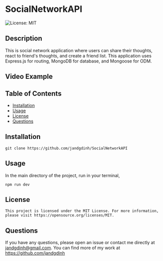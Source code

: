# SocialNetworkAPI

  ![License: MIT](https://img.shields.io/badge/License-MIT-yellow.svg)

  ## Description
  This is social network application where users can share their thoughts, react to friend's thoughts, and create a friend list. This application uses Express.js for routing, MongoDB for database, and Mongoose for ODM.

  ## Video Example


  ## Table of Contents
  - [Installation](#installation)
  - [Usage](#usage)
  - [License](#license)
  - [Questions](#questions)


  ## Installation
    git clone https://github.com/jandgdinh/SocialNetworkAPI

  ## Usage
  In the main directory of the project, run in your terminal,

    npm run dev

  ## License

    This project is licensed under the MIT License. For more information, please visit https://opensource.org/licenses/MIT.


  ## Questions
  If you have any questions, please open an issue or contact me directly at jandgdinh@gmail.com. You can find more of my work at https://github.com/jandgdinh